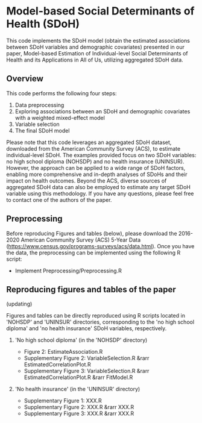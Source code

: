 # Model-based Social Determinants of Health (SDoH)

This code implements the SDoH model (obtain the estimated associations between SDoH variables and demographic covariates) presented in our paper, Model-based Estimation of Individual-level Social Determinants of Health and its Applications in All of Us, utilizing aggregated SDoH data.


## Overview

This code performs the following four steps:

1. Data preprocessing
2. Exploring associations between an SDoH and demographic covariates with a weighted mixed-effect model
3. Variable selection
4. The final SDoH model

Please note that this code leverages an aggregated SDoH dataset, downloaded from the American Community Survey (ACS), to estimate individual-level SDoH. The examples provided focus on two SDoH variables: no high school diploma (NOHSDP) and no health insurance (UNINSUR). However, the approach can be applied to a wide range of SDoH factors, enabling more comprehensive and in-depth analyses of SDoHs and their impact on health outcomes. Beyond the ACS, diverse sources of aggregated SDoH data can also be employed to estimate any target SDoH variable using this methodology. If you have any questions, please feel free to contact one of the authors of the paper.


## Preprocessing

Before reproducing Figures and tables (below), please download the 2016-2020 American Community Survey (ACS) 5-Year Data (https://www.census.gov/programs-surveys/acs/data.html). Once you have the data, the preprocessing can be implemented using the following R script:

  - Implement Preprocessing/Preprocessing.R


## Reproducing figures and tables of the paper

(updating)

Figures and tables can be directly reproduced using R scripts located in 'NOHSDP' and 'UNINSUR' directories, corresponding to the 'no high school diploma' and 'no health insurance' SDoH variables, respectively.

1. 'No high school diploma' (in the 'NOHSDP' directory)
   - Figure 2: EstimateAssociation.R
   - Supplementary Figure 2: VariableSelection.R &rarr EstimatedCorrelationPlot.R
   - Supplementary Figure 3: VariableSelection.R &rarr EstimatedCorrelationPlot.R &rarr FitModel.R

2. 'No health insurance' (in the 'UNINSUR' directory)
   - Supplementary Figure 1: XXX.R
   - Supplementary Figure 2: XXX.R &rarr XXX.R
   - Supplementary Figure 3: XXX.R &rarr XXX.R
